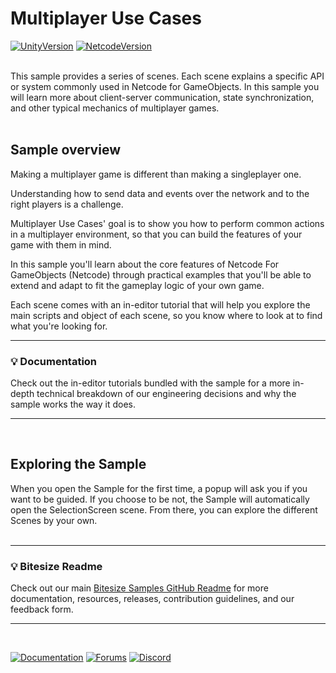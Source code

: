 # Multiplayer Use Cases

[![UnityVersion](https://img.shields.io/badge/Unity%20Version:-2022.3%20LTS-57b9d3.svg?logo=unity&color=2196F3)](https://unity.com/releases/editor/whats-new/2022.3.0)
[![NetcodeVersion](https://img.shields.io/badge/Netcode%20Version:-1.6.0-57b9d3.svg?logo=unity&color=2196F3)](https://docs-multiplayer.unity3d.com/netcode/current/about)
<br><br>

This sample provides a series of scenes. Each scene explains a specific API or system commonly used in Netcode for GameObjects. In this sample you will learn more about client-server communication, state synchronization, and other typical mechanics of multiplayer games.
<br><br>

## Sample overview

Making a multiplayer game is different than making a singleplayer one. 

Understanding how to send data and events over the network and to the right players is a challenge.

Multiplayer Use Cases' goal is to show you how to perform common actions in a multiplayer environment, so that you can build the features of your game with them in mind.

In this sample you'll learn about the core features of Netcode For GameObjects (Netcode) through practical examples that you'll be able to extend and adapt to fit the gameplay logic of your own game. 

Each scene comes with an in-editor tutorial that will help you explore the main scripts and object of each scene, so you know where to look at to find what you're looking for.

---
### 💡 Documentation
Check out the in-editor tutorials bundled with the sample for a more in-depth technical breakdown of our engineering decisions and why the sample works the way it does.

---
<br>

## Exploring the Sample
When you open the Sample for the first time, a popup will ask you if you want to be guided. If you choose to be not, the Sample will automatically open the SelectionScreen scene. From there, you can explore the different Scenes by your own.
<br><br>

---
### 💡 Bitesize Readme
Check out our main [Bitesize Samples GitHub Readme](https://github.com/Unity-Technologies/com.unity.multiplayer.samples.bitesize#readme) for more documentation, resources, releases, contribution guidelines, and our feedback form.

---
<br>

[![Documentation](https://img.shields.io/badge/Unity-bitesize--docs-57b9d3.svg?logo=unity&color=2196F3)](https://docs-multiplayer.unity3d.com/netcode/current/learn/bitesize/bitesize-introduction)
[![Forums](https://img.shields.io/badge/Unity-multiplayer--forum-57b9d3.svg?logo=unity&color=2196F3)](https://forum.unity.com/forums/multiplayer.26/)
[![Discord](https://img.shields.io/discord/449263083769036810.svg?label=discord&logo=discord&color=5865F2)](https://discord.gg/FM8SE9E)